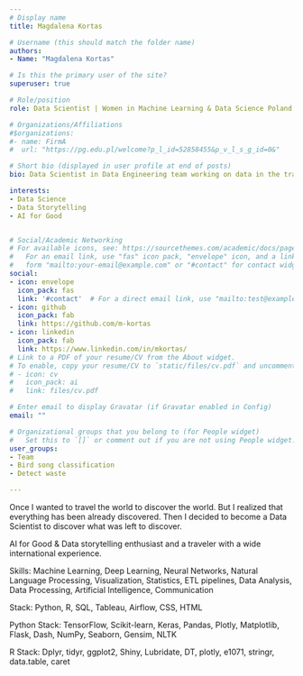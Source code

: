 ```yaml
---
# Display name
title: Magdalena Kortas

# Username (this should match the folder name)
authors:
- Name: "Magdalena Kortas"

# Is this the primary user of the site?
superuser: true

# Role/position
role: Data Scientist | Women in Machine Learning & Data Science Poland | AI4Good Machine Learning Engineer

# Organizations/Affiliations
#$organizations:
#- name: FirmA
#  url: "https://pg.edu.pl/welcome?p_l_id=52858455&p_v_l_s_g_id=0&"

# Short bio (displayed in user profile at end of posts)
bio: Data Scientist in Data Engineering team working on data in the travel industry. Active AI4Good Machine Learning Engineer.

interests:
- Data Science
- Data Storytelling
- AI for Good


# Social/Academic Networking
# For available icons, see: https://sourcethemes.com/academic/docs/page-builder/#icons
#   For an email link, use "fas" icon pack, "envelope" icon, and a link in the
#   form "mailto:your-email@example.com" or "#contact" for contact widget.
social:
- icon: envelope
  icon_pack: fas
  link: '#contact'  # For a direct email link, use "mailto:test@example.org".
- icon: github
  icon_pack: fab
  link: https://github.com/m-kortas
- icon: linkedin
  icon_pack: fab
  link: https://www.linkedin.com/in/mkortas/
# Link to a PDF of your resume/CV from the About widget.
# To enable, copy your resume/CV to `static/files/cv.pdf` and uncomment the lines below.
# - icon: cv
#   icon_pack: ai
#   link: files/cv.pdf

# Enter email to display Gravatar (if Gravatar enabled in Config)
email: ""

# Organizational groups that you belong to (for People widget)
#   Set this to `[]` or comment out if you are not using People widget.
user_groups:
- Team
- Bird song classification
- Detect waste

---
```


Once I wanted to travel the world to discover the world. But I realized that everything has been already discovered. Then I decided to become a Data Scientist to discover what was left to discover.

AI for Good & Data storytelling enthusiast and a traveler with a wide international experience.

Skills: Machine Learning, Deep Learning, Neural Networks, Natural Language Processing, Visualization, Statistics, ETL pipelines, Data Analysis, Data Processing, Artificial Intelligence, Communication

Stack: Python, R, SQL, Tableau, Airflow, CSS, HTML

Python Stack: TensorFlow, Scikit-learn, Keras, Pandas, Plotly, Matplotlib, Flask, Dash, NumPy, Seaborn, Gensim, NLTK

R Stack: Dplyr, tidyr, ggplot2, Shiny, Lubridate, DT, plotly, e1071, stringr, data.table, caret
